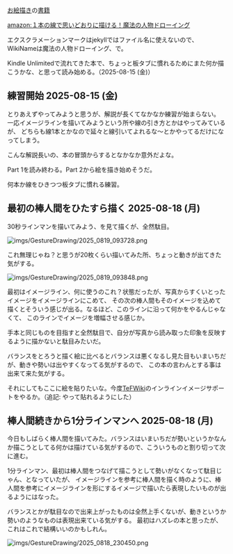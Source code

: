 [お絵描き](%E3%81%8A%E7%B5%B5%E6%8F%8F%E3%81%8D)の[書籍](%E6%9B%B8%E7%B1%8D)

[amazon:１本の線で思いどおりに描ける！魔法の人物ドローイング](https://amzn.to/4mdCUDV)

エクスクラメーションマークはjekyllではファイル名に使えないので、WikiNameは魔法の人物ドローイング、で。

Kindle Unlimitedで流れてきた本で、ちょっと板タブに慣れるためにまた何か描こうかな、と思って読み始める。（2025-08-15 (金)）

## 練習開始 2025-08-15 (金)

とりあえずやってみようと思うが、解説が長くてなかなか練習が始まらない。
一応イメージラインを描いてみようという所や線の引き方とかはやってみているが、
どちらも線1本とかなので延々と線引いてよれるな〜とかやってるだけになってしまう。

こんな解説長いの、本の冒頭からするとなかなか意外だよな。

Part 1を読み終わる。Part 2から絵を描き始めそうだ。

何本か線をひきつつ板タブに慣れる練習。

## 最初の棒人間をひたすら描く 2025-08-18 (月)

30秒ラインマンを描いてみよう、を見て描くが、全然駄目。

![imgs/GestureDrawing/2025_0819_093728.png](imgs/GestureDrawing/2025_0819_093728.png)

これ無理じゃね？と思うが20枚くらい描いてみた所、ちょっと動きが出てきた気がする。

![imgs/GestureDrawing/2025_0819_093848.png](imgs/GestureDrawing/2025_0819_093848.png)

最初はイメージライン、何に使うのこれ？状態だったが、写真からすくいとったイメージをイメージラインにこめて、
その次の棒人間もそのイメージを込めて描くとそういう感じが出る。なるほど、このラインに沿って何かをやるんじゃなくて、
このラインでイメージを増幅させる感じか。

手本と同じものを目指すと全然駄目で、自分が写真から読み取った印象を反映するように描かないと駄目みたいだ。

バランスをとろうと描く絵に比べるとバランスは悪くなるし見た目もいまいちだが、動きや勢いは出やすくなってる気がするので、
この本の言わんとする事は出来て来た気がする。

それにしてもここに絵を貼りたいな。今度[TeFWiki](TeFWiki)のインラインイメージサポートをやるか。（追記: やって貼れるようにした）

## 棒人間続きから1分ラインマンへ 2025-08-18 (月)

今日もしばらく棒人間を描いてみた。バランスはいまいちだが勢いというかなんか描こうとしてる何かは描けている気がするので、こういうものと割り切って次に進む。

1分ラインマン、最初は棒人間をつなげて描こうとして勢いがなくなって駄目じゃん、となっていたが、
イメージラインを参考に棒人間を描く時のように、棒人間を参考にイメージラインを形にするイメージで描いたら表現したいものが出るようにはなった。

バランスとかが駄目なので出来上がったものは全然上手くないが、動きというか勢いのようなものは表現出来ている気がする。
最初はハズレの本と思ったが、これはこれで結構いいのかもしれん。

![imgs/GestureDrawing/2025_0818_230450.png](imgs/GestureDrawing/2025_0818_230450.png)